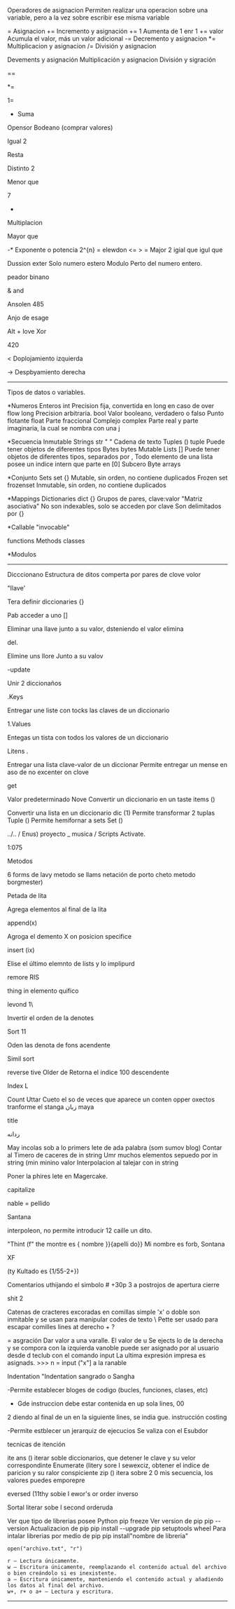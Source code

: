 
Operadores de asignacion 
  Permiten realizar una operacion sobre una variable, pero a la vez sobre escribir ese misma variable

=  Asignacion
+= Incremento y asignación 
    += 1 Aumenta de 1 enr 1 
    += valor Acumula el valor, más un valor adicional
    -= Decremento y asignacion
    *= Multiplicacion y asignacion
    /= División y asignacion

    
Devements y asignación Multiplicación y asignacion División y sigración

==

*=

1=

+ Suma

Opensor Bodeano (comprar valores)

Igual 2

Resta

Distinto 2

Menor que

7

*

Multiplacion

Mayor que

-* Exponente o potencia 2^{n} = elewdon <= > = Major 2 igial que igul que

Dussion exter Solo numero estero Modulo Perto del numero entero.

peador binano

& and

Ansolen 485

Anjo de esage

Alt + love Xor

420

< Doplojamiento izquierda

→ Despbyamiento derecha

----------------------------------------------------------------------------------

Tipos de datos o variables.

*Numeros
  Enteros
    int 
      Precision fija, convertida en long en caso de over flow
    long
      Precision arbitraria.
    bool 
      Valor booleano, verdadero o falso
  Punto flotante
    float 
      Parte fraccional
  Complejo
    complex 
      Parte real y parte imaginaria, la cual se nombra con una j

*Secuencia
  Inmutable
    Strings
      str " "
        Cadena de texto
    Tuples ()
      tuple
        Puede tener objetos de diferentes tipos
    Bytes
      bytes
  Mutable
    Lists []
        Puede tener objetos de diferentes tipos, separados por ,
        Todo elemento de una lista posee un indice intern que parte en [0] Subcero
    Byte arrays

*Conjunto
    Sets
      set {}
        Mutable, sin orden, no contiene duplicados
    Frozen set
      frozenset
         Inmutable, sin orden, no contiene duplicados

*Mappings
  Dictionaries 
    dict {} 
      Grupos de pares, clave:valor
      "Matriz asociativa"
      No son indexables, solo se acceden por clave
      Son delimitados por {}

*Callable "invocable"

 functions
 Methods
 classes

*Modulos


----------------------------------------------------------------------------------




Dicccionano Estructura de ditos comperta por pares de clove volor

"Ilave'

Tera definir diccionaries {}

Pab acceder a uno []

Eliminar una llave junto a su valor, dsteniendo el valor elimina

del.

Elimine uns llore Junto a su valov

-update

Unir 2 diccionaños

.Keys

Entregar une liste con tocks las claves de un diccionario

1.Values

Entegas un tista con todos los valores de un diccionario

Litens .

Entregar una lista clave-valor de un diccionar Permite entregar un mense en aso de no excenter on clove

get

Valor predeterminado Nove Convertir un diccionario en un taste items ()

Convertir una lista en un diccionario dic (1) Permite transformar 2 tuplas Tuple () Permite hemifornar a sets Set ()

../.. / Enus) proyecto _ musica / Scripts Activate.

1:075






Metodos

6 forms de lavy metodo se llams netación de porto cheto metodo borgmester)

Petada de lita

Agrega elementos al final de la lita

append(x)

Agroga el demento X on posicion specifice

insert (ix)

Elise el último elemnto de lists y lo implipurd

remore RIS

thing in elemento quifico

levond 1\

Invertir el orden de la denotes

Sort 11

Oden las denota de fons acendente

Simil sort

reverse tive Older de Retorna el indice 100 descendente

Index L

Count Uttar Cueto el so de veces que aparece un conten opper oxectos tranforme el stanga زبان maya

title

ردانه

May incolas sob a lo primers lete de ada palabra (som sumov blog) Contar al Timero de caceres de in string Umr muchos elementos sepuedo por in string (min minino valor Interpolacion al talejar con in string

Poner la phires lete en Magercake.

capitalize

nable = pellido

Santana

interpoleon, no permite introducir 12 caille un dito.

"Thint (f" the montre es { nombre }}{apelli do}} Mi nombre es forb, Sontana

XF

(ty Kultado es {1/55-2+})



Comentarios uthijando el simbolo # +30p 3 a postrojos de apertura cierre

shit 2

Catenas de cracteres excoradas en comillas simple 'x' o doble son inmitable y se usan para manipular codes de texto \ Pette ser usado para escapar comilles lines at derecho + ?

= asgración Dar valor a una varalle. El valor de u Se ejects lo de la derecha y se compora con la izquierda vanoble puede ser asignado por al usuario desde d teclub con el comando input La ultima expresión impresa es asignads. >>> n = input ("x"] a la ranable

Indentation "Indentation sangrado o Sangha

-Permite establecer bloges de codigo (bucles, funciones, clases, etc)

- Gde instruccion debe estar contenida en up sola lines, 00

2 diendo al final de un en la siguiente lines, se india gue. instrucción costing

-Permite estblecer un jerarquiz de ejecucios Se valiza con el Esubdor

tecnicas de itención

ite ans () iterar soble diccionarios, que detener le clave y su velor correspondinte Enumerate (litery sore I sewexciz, obtener el indice de paricion y su ralor conspiciente zip () itera sobre 2 0 mis secuencia, los valores puedes emporepre

eversed (11thy sobie I ewor's or order inverso

Sortal literar sobe I second orderuda










Ver que tipo de librerias posee Python
  pip freeze
Ver version de pip
  pip --version
Actualizacion de pip 
  pip install --upgrade pip setuptools wheel
Para intalar librerias por medio de pip
  pip install"nombre  de libreria"
  
    open("archivo.txt", "r")
    
    r – Lectura únicamente.
    w – Escritura únicamente, reemplazando el contenido actual del archivo o bien creándolo si es inexistente.
    a – Escritura únicamente, manteniendo el contenido actual y añadiendo los datos al final del archivo.
    w+, r+ o a+ – Lectura y escritura.

----------------------------------------------------------------------------------






